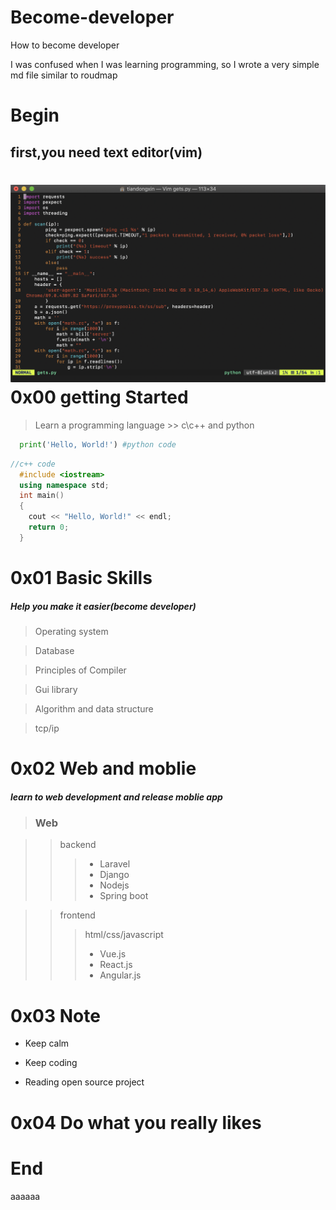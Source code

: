 # Become-developer
How to become developer

I was confused when I was learning programming, so I wrote a very simple md file similar to roudmap


# Begin
  first,you need text editor(vim)
  ------------------------------
![pic](https://github.com/Michael-Tian/Become-developer/blob/main/img/github-vim.png)
0x00 getting Started
=============
  >Learn a programming language >>  c\c++ and python
  ```python 
    print('Hello, World!') #python code
  ```
  
  ```c++
  //c++ code
    #include <iostream>
    using namespace std;
    int main()
    {
      cout << "Hello, World!" << endl;
      return 0;
    }
  ```
  
0x01 Basic Skills
=================
  ##### Help you make it easier(become developer)
  > Operating system
  
  > Database

  > Principles of Compiler

  > Gui library

  > Algorithm and data structure
  
  > tcp/ip

0x02 Web and moblie
===================
  ##### learn to web development and release moblie app
  > ### Web
  
  >> backend 
  >>> * Laravel 
  >>> * Django 
  >>> * Nodejs 
  >>> * Spring boot 
  
  >> frontend
  >>> html/css/javascript
  >>> * Vue.js
  >>> * React.js
  >>> * Angular.js

  
0x03 Note
=========
  * Keep calm
  
  * Keep coding
  
  * Reading open source project
  
  
0x04 Do what you really likes
=============================

# End

  
aaaaaa

